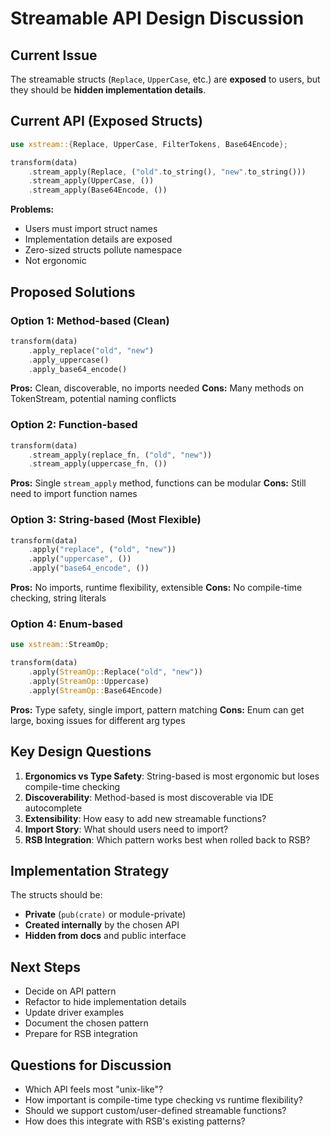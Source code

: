 # Streamable API Design Discussion

## Current Issue
The streamable structs (`Replace`, `UpperCase`, etc.) are **exposed** to users, but they should be **hidden implementation details**.

## Current API (Exposed Structs)
```rust
use xstream::{Replace, UpperCase, FilterTokens, Base64Encode};

transform(data)
    .stream_apply(Replace, ("old".to_string(), "new".to_string()))
    .stream_apply(UpperCase, ())
    .stream_apply(Base64Encode, ())
```

**Problems:**
- Users must import struct names
- Implementation details are exposed
- Zero-sized structs pollute namespace
- Not ergonomic

## Proposed Solutions

### Option 1: Method-based (Clean)
```rust
transform(data)
    .apply_replace("old", "new")
    .apply_uppercase() 
    .apply_base64_encode()
```

**Pros:** Clean, discoverable, no imports needed
**Cons:** Many methods on TokenStream, potential naming conflicts

### Option 2: Function-based 
```rust
transform(data)
    .stream_apply(replace_fn, ("old", "new"))
    .stream_apply(uppercase_fn, ())
```

**Pros:** Single `stream_apply` method, functions can be modular
**Cons:** Still need to import function names

### Option 3: String-based (Most Flexible)
```rust
transform(data)
    .apply("replace", ("old", "new"))
    .apply("uppercase", ())
    .apply("base64_encode", ())
```

**Pros:** No imports, runtime flexibility, extensible
**Cons:** No compile-time checking, string literals

### Option 4: Enum-based
```rust
use xstream::StreamOp;

transform(data)
    .apply(StreamOp::Replace("old", "new"))
    .apply(StreamOp::Uppercase)
    .apply(StreamOp::Base64Encode)
```

**Pros:** Type safety, single import, pattern matching
**Cons:** Enum can get large, boxing issues for different arg types

## Key Design Questions

1. **Ergonomics vs Type Safety**: String-based is most ergonomic but loses compile-time checking
2. **Discoverability**: Method-based is most discoverable via IDE autocomplete
3. **Extensibility**: How easy to add new streamable functions?
4. **Import Story**: What should users need to import?
5. **RSB Integration**: Which pattern works best when rolled back to RSB?

## Implementation Strategy

The structs should be:
- **Private** (`pub(crate)` or module-private)
- **Created internally** by the chosen API
- **Hidden from docs** and public interface

## Next Steps

- Decide on API pattern
- Refactor to hide implementation details
- Update driver examples
- Document the chosen pattern
- Prepare for RSB integration

## Questions for Discussion

- Which API feels most "unix-like"?
- How important is compile-time type checking vs runtime flexibility?
- Should we support custom/user-defined streamable functions?
- How does this integrate with RSB's existing patterns?